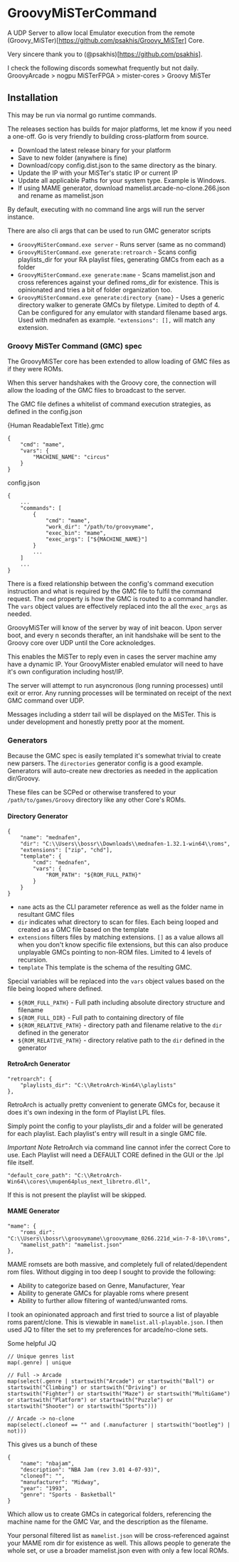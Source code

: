 # GroovyMiSTerCommand
A UDP Server to allow local Emulator execution from the remote (Groovy_MiSTer)[https://github.com/psakhis/Groovy_MiSTer] Core.

Very sincere thank you to (@psakhis)[https://github.com/psakhis].

I check the following discords somewhat frequently but not daily. \
GroovyArcade > nogpu
MiSTerFPGA > mister-cores > Groovy MiSTer

## Installation

This may be run via normal go runtime commands.

The releases section has builds for major platforms, let me know if you need a one-off.
Go is very friendly to building cross-platform from source.

- Download the latest release binary for your platform
- Save to new folder (anywhere is fine)
- Download/copy config.dist.json to the same directory as the binary.
- Update the IP with your MiSTer's static IP or current IP
- Update all applicable Paths for your system type. Example is Windows.
- If using MAME generator, download mamelist.arcade-no-clone.266.json and rename as mamelist.json

By default, executing with no command line args will run the server instance.

There are also cli args that can be used to run GMC generator scripts
- `GroovyMiSterCommand.exe server` - Runs server (same as no command)
- `GroovyMiSterCommand.exe generate:retroarch` - Scans config playlists_dir for your RA playlist files, generating GMCs from each as a folder
- `GroovyMiSterCommand.exe generate:mame` - Scans mamelist.json and cross references against your defined roms_dir for existence. This is opinionated and tries a bit of folder organization too.
- `GroovyMiSterCommand.exe generate:directory {name}` - Uses a generic directory walker to generate GMCs by filetype. Limited to depth of 4. Can be configured for any emulator with standard filename based args. Used with mednafen as example. `"extensions": [],` will match any extension.

### Groovy MiSTer Command (GMC) spec

The GroovyMiSTer core has been extended to allow loading of GMC files as if they were ROMs.

When this server handshakes with the Groovy core, the connection will allow the loading of the GMC files to broadcast to the server.

The GMC file defines a whitelist of command execution strategies, as defined in the config.json

{Human ReadableText Title}.gmc
```
{
    "cmd": "mame",
    "vars": {
        "MACHINE_NAME": "circus"
    }
}
```

config.json
```
{
    ...
    "commands": [
        {
            "cmd": "mame",
            "work_dir": "/path/to/groovymame",
            "exec_bin": "mame",
            "exec_args": ["${MACHINE_NAME}"]
        }
        ...
    ]
    ...
}
```

There is a fixed relationship between the config's command execution instruction and what is required by the GMC file to fulfil the command request. The `cmd` property is how the GMC is routed to a command handler. The `vars` object values are effectively replaced into the all the `exec_args` as needed.

GroovyMiSTer will know of the server by way of init beacon. Upon server boot, and every n seconds therafter,
an init handshake will be sent to the Groovy core over UDP until the Core acknoledges.

This enables the MiSTer to reply even in cases the server machine amy have a dynamic IP.
Your GroovyMister enabled emulator will need to have it's own configuration including host/IP.

The server will attempt to run asyncronous (long running processes) until exit or error.
Any running processes will be terminated on receipt of the next GMC command over UDP.

Messages including a stderr tail will be displayed on the MiSTer. This is under development and honestly pretty poor at the moment.

### Generators
Because the GMC spec is easily templated it's somewhat trivial to create new parsers. The `directories` generator config is a good example.
Generators will auto-create new drectories as needed in the application dir/Groovy.

These files can be SCPed or otherwise transfered to your `/path/to/games/Groovy` directory like any other Core's ROMs.

#### Directory Generator
```
{
    "name": "mednafen",
    "dir": "C:\\Users\\bossr\\Downloads\\mednafen-1.32.1-win64\\roms",
    "extensions": ["zip", "chd"],
    "template": {
        "cmd": "mednafen",
        "vars": {
            "ROM_PATH": "${ROM_FULL_PATH}"
        }
    }
}
```
- `name` acts as the CLI parameter reference as well as the folder name in resultant GMC files
- `dir` indicates what directory to scan for files. Each being looped and created as a GMC file based on the template
- `extensions` filters files by matching extensions. `[]` as a value allows all when you don't know specific file extensions, but this can also produce unplayable GMCs pointing to non-ROM files. Limited to 4 levels of recursion.
- `template` This template is the schema of the resulting GMC.

Special variables will be replaced into the `vars` object values based on the file being looped where defined.
- `${ROM_FULL_PATH}` - Full path including absolute directory structure and filename
- `${ROM_FULL_DIR}` - Full path to containing directory of file
- `${ROM_RELATIVE_PATH}` - directory path and filename relative to the `dir` defined in the generator
- `${ROM_RELATIVE_PATH}` - directory relative path to the `dir` defined in the generator

#### RetroArch Generator
```
"retroarch": {
    "playlists_dir": "C:\\RetroArch-Win64\\playlists"
},
```
RetroArch is actually pretty convenient to generate GMCs for, because it does it's own indexing in the form of Playlist LPL files.

Simply point the config to your playlists_dir and a folder will be generated for each playlist.
Each playlist's entry will result in a single GMC file.

*Important Note* RetroArch via command line cannot infer the correct Core to use. Each Playlist will need a DEFAULT CORE defined in the GUI or the .lpl file itself.
```
"default_core_path": "C:\\RetroArch-Win64\\cores\\mupen64plus_next_libretro.dll",
```
If this is not present the playlist will be skipped.

#### MAME Generator
```
"mame": {
    "roms_dir": "C:\\Users\\bossr\\groovymame\\groovymame_0266.221d_win-7-8-10\\roms",
    "mamelist_path": "mamelist.json"
},
```

MAME romsets are both massive, and completely full of related/dependent rom files. Without digging in too deep I sought to provide the following:
- Ability to categorize based on Genre, Manufacturer, Year
- Ability to generate GMCs for playable roms where present
- Ability to further allow filtering of wanted/unwanted roms.

I took an opinionated approach and first tried to source a list of playable roms parent/clone. This is viewable in `mamelist.all-playable.json`. I then used JQ to filter the set to my preferences for arcade/no-clone sets.

Some helpful JQ
```
// Unique genres list
map(.genre) | unique

// Full -> Arcade
map(select(.genre | startswith("Arcade") or startswith("Ball") or startswith("Climbing") or startswith("Driving") or startswith("Fighter") or startswith("Maze") or startswith("MultiGame") or startswith("Platform") or startswith("Puzzle") or startswith("Shooter") or startswith("Sports")))

// Arcade -> no-clone
map(select(.cloneof == "" and (.manufacturer | startswith("bootleg") | not)))
```

This gives us a bunch of these
```
{
    "name": "nbajam",
    "description": "NBA Jam (rev 3.01 4-07-93)",
    "cloneof": "",
    "manufacturer": "Midway",
    "year": "1993",
    "genre": "Sports - Basketball"
}
```

Which allow us to create GMCs in categorical folders, referencing the machine name for the GMC Var, and the description as the filename.

Your personal filtered list as `mamelist.json` will be cross-referenced against your MAME rom dir for existence as well. This allows people to generate the whole set, or use a broader mamelist.json even with only a few local ROMs.